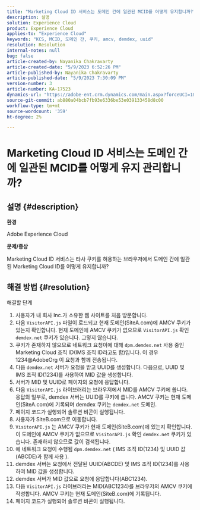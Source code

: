 ```yaml
---
title: "Marketing Cloud ID 서비스는 도메인 간에 일관된 MCID를 어떻게 유지합니까?"
description: 설명
solution: Experience Cloud
product: Experience Cloud
applies-to: "Experience Cloud"
keywords: "KCS, MCID, 도메인 간, 쿠키, amcv, demdex, uuid"
resolution: Resolution
internal-notes: null
bug: false
article-created-by: Nayanika Chakravarty
article-created-date: "5/9/2023 6:52:26 PM"
article-published-by: Nayanika Chakravarty
article-published-date: "5/9/2023 7:30:09 PM"
version-number: 3
article-number: KA-17523
dynamics-url: "https://adobe-ent.crm.dynamics.com/main.aspx?forceUCI=1&pagetype=entityrecord&etn=knowledgearticle&id=7a18a2a2-9aee-ed11-8849-6045bd006704"
source-git-commit: ab880a04bcb7fb93e6336be53e039133458d8c00
workflow-type: tm+mt
source-wordcount: '359'
ht-degree: 2%

---
```


# Marketing Cloud ID 서비스는 도메인 간에 일관된 MCID를 어떻게 유지 관리합니까?

## 설명 {#description}


<b>환경</b>

Adobe Experience Cloud

<b>문제/증상</b>

Marketing Cloud ID 서비스는 타사 쿠키를 허용하는 브라우저에서 도메인 간에 일관된 Marketing Cloud ID를 어떻게 유지합니까?


## 해결 방법 {#resolution}

해결할 단계<br>
1. 사용자가 내 회사 Inc.가 소유한 웹 사이트를 처음 방문합니다.
2. 다음 `VisitorAPI.js` 파일이 로드되고 현재 도메인(SiteA.com)에 AMCV 쿠키가 있는지 확인합니다. 현재 도메인에 AMCV 쿠키가 없으므로 `VisitorAPI.js` 확인 `demdex.net` 쿠키가 있습니다. 그렇지 않습니다.
3. 쿠키가 존재하지 않으므로 네트워크 요청이에 대해 `dpm.demdex.net` 사용 중인 Marketing Cloud 조직 ID(IMS 조직 ID라고도 함)입니다. 이 경우 1234@AdobeOrg 이 요청과 함께 전송됩니다.
4. 다음 `demdex.net` 서버가 요청을 받고 UUID를 생성합니다. 다음으로, UUID 및 IMS 조직 ID(1234)를 사용하여 MID 값을 생성합니다.
5. 서버가 MID 및 UUID로 페이지의 요청에 응답합니다.
6. 다음 `VisitorAPI.js` 라이브러리는 브라우저에서 MID를 AMCV 쿠키에 씁니다. 응답의 일부로, demdex 서버는 UUID를 쿠키에 씁니다. AMCV 쿠키는 현재 도메인(SiteA.com)에 기록되며 demdex 쿠키는 `demdex.net` 도메인.
7. 페이지 코드가 실행되어 솔루션 비콘이 실행됩니다.
8. 사용자가 SiteB.com으로 이동합니다.
9. `VisitorAPI.js` 는 AMCV 쿠키가 현재 도메인(SiteB.com)에 있는지 확인합니다. 이 도메인에 AMCV 쿠키가 없으므로 `VisitorAPI.js` 확인 `demdex.net` 쿠키가 있습니다. 존재하지 않으므로 값이 검색됩니다.
10. 에 네트워크 요청이 수행됨 `dpm.demdex.net` ( IMS 조직 ID(1234) 및 UUID 값(ABCDE)과 함께 사용 ).
11. demdex 서버는 요청에서 전달된 UUID(ABCDE) 및 IMS 조직 ID(1234)를 사용하여 MID 값을 생성합니다.
12. demdex 서버가 MID 값으로 요청에 응답합니다(ABC1234).
13. 다음 `VisitorAPI.js` 라이브러리는 MID(ABC1234)를 브라우저의 AMCV 쿠키에 작성합니다. AMCV 쿠키는 현재 도메인(SiteB.com)에 기록됩니다.
14. 페이지 코드가 실행되어 솔루션 비콘이 실행됩니다.

